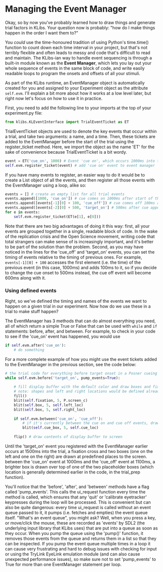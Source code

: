# Managing the Event Manager

Okay, so by now you've probably learned how to draw things and generate trial factors in KLibs. Your question now is probably: "how do I make things happen in the order I want them to?" 

You *could* use the time-honoured tradition of using Python's time.time() function to count down each time interval in your project, but that's not terribly flexible and often leads to messy and code that's difficult to read and maintain. The KLibs-ian way to handle event sequencing is through a built-in module known as the **Event Manager**, which lets you lay out your whole sequence of events in the same block of code, and write easily readable loops to program the onsets and offsets of all your stimuli.

As part of the KLibs runtime, an EventManager object is automatically created for you and assigned to your Experiment object as the attribute `self.evm`. I'll explain a bit more about how it works at a low level later, but right now let's focus on how to use it in practice.

First, you need to add the following line to your imports at the top of your experiment.py file:

```python
from klibs.KLEventInterface import TrialEventTicket as ET
```

TrialEventTicket objects are used to denote the key events that occur within a trial, and take two arguments: a name, and a time. Then, these tickets are added to the EventManager before the start of the trial using the register_ticket method. Here, we import the object as the name 'ET' for the sake of convenience because TrialEventTicket is a bit wordy.

```python
event = ET('cue_on', 1000) # Event 'cue on', which occurs 1000ms into the trial
self.evm.register_ticket(event) # add 'cue on' event to event manager
```

If you have many events to register, an easier way to do it would be to create a List object of all the events, and then register all those events with the EventManager using a loop, alike so:

```python
events = [] # create an empty list for all trial events
events.append([1000, 'cue_on']) # cue comes on 1000ms after start of the trial
events.append([events[-1][0] + 100, 'cue_off']) # cue comes off 100ms after the previous event
events.append([events[-2][0] + 500, 'target_on'] # 500ms after cue appears, target appears
for e in events:
    self.evm.register_ticket(ET(e[1], e[0]))
```

Note that there are two big advantages of doing it this way: first, all your events are grouped together in a single, readable block of code. In the wake of the replication crisis and the Open Science movement, writing code that total strangers can make sense of is increasingly important, and it's better to be part of the solution than the problem. Second, as you may have noticed in the lines for the 'cue\_off' and 'target\_on' events, you can set the timing of events relative to the timing of previous ones. For example, `events[-1][0] + 100` accesses the first element (i.e. the time) of the previous event (in this case, 1000ms) and adds 100ms to it, so if you decide to change the cue onset to 500ms instead, the cue off event will become 600ms along with it.

### Using defined events

Right, so we've defined the timing and names of the events we want to happen on a given trial in our experiment. Now how do we use these in a trial to make stuff happen?

The EventManager has 3 methods that can do almost everything you need, all of which return a simple True or False that can be used with `while` and `if` statements: before, after, and between. For example, to check in your code to see if the 'cue_on' event has happened, you would use

```python
if self.evm.after('cue_on'):
    # do something
```

For a more complete example of how you might use the event tickets added to the EventManager in the previous section, see the code below:

```python
# the trial code for everything before target onset in a Posner cueing paradigm
while self.evm.before('target_on', pump_events=True):
    
    # fill display buffer with the default color and draw boxes and fixation
    # note: shapes and left and right locations would be defined already in setup()
    fill()
    blit(self.fixation, 5, P.screen_c)
    blit(self.box, 5, self.left_loc)
    blit(self.box, 5, self.right_loc)
    
    if self.evm.between('cue_on', 'cue_off'):
        # if it's currently between the cue on and cue off events, draw cue
        blit(self.cue_box, 5, self.cue_loc)
        					
    flip() # draw contents of display buffer to screen
```

Until the 'target\_on' event you registered with the EventManager earlier occurs at 1500ms into the trial, a fixation cross and two boxes (one on the left and one on the right) are drawn at predefined places to the screen. between the 'cue_on' event at 1000ms and the 'cue_off' event at 1100ms, a brighter box is drawn over top of one of the two placeholder boxes (which location is generally determined earlier in the code, in the trial\_prep function). 

You'll notice that the 'before', 'after', and 'between' methods have a flag called 'pump\_events'. This calls the ui\_request function every time the method is called, which ensures that any 'quit' or 'calibrate eyetracker' keypresses during the loop will be processed. This is convenient but can also be quite dangerous: every time ui\_request is called without an event queue passed to it, it pumps (i.e. fetches and empties) the event queue itself. "What's an event queue", you might ask? Well, when you press a key, or move/click the mouse, these are recorded as 'events' by SDL2 (the underlying input library that KLibs uses) that are put into a queue as soon as they occur. When you pump the queue using the 'pump()' function, it removes those events from the queue and returns them in a list so that they can be inspected. If you pump the event queue multiple times in a loop it can cause very frustrating and hard to debug issues with checking for input or using the TryLink EyeLink emulation module (and can also cause unexpected performance issues), so make sure not to set 'pump\_events' to True for more than one EventManager statement per loop.